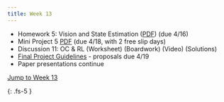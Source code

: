 ```yaml
---
title: Week 13
---
```

- Homework 5: Vision and State Estimation ([PDF](https://ucb-ee106.github.io/106b-sp24site/assets/hw/hw5.pdf)) (due 4/16)
- Mini Project 5 [PDF](https://ucb-ee106.github.io/106b-sp24site/assets/proj/proj5.pdf)  (due 4/18, with 2 free slip days) 
- Discussion 11: OC & RL (Worksheet) (Boardwork) (Video) (Solutions)
- [Final Project Guidelines](https://ucb-ee106.github.io/106b-sp24site/assets/proj/final_proj.pdf) - proposals due 4/19
- Paper presentations continue

<a href="#Week13">Jump to Week 13 </a>

{: .fs-5 }

